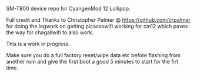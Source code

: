 SM-T800 device repo for CyangenMod 12 Lollipop.

Full credit and Thanks to Christopher Palmer @  https://github.com/crpalmer for doing the legwork on getting picassowifi working for cm12 which paves the way for chagallwifi to also work.

This is a work in progress.

Make sure you do a full factory reset/wipe data etc before flashing from another rom and give the first boot a good 5 minutes to start for the firt time.

